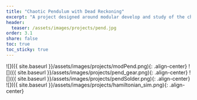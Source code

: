 ```yaml
---
title: "Chaotic Pendulum with Dead Reckoning"
excerpt: "A project designed around modular develop and study of the chaotic movement of a double, triple, or quadruple pendulum."
header:
  teaser: /assets/images/projects/pend.jpg
order: 3.1
share: false
toc: true
toc_sticky: true
---
```


![]({{ site.baseurl }}/assets/images/projects/modPend.png){: .align-center}
![]({{ site.baseurl }}/assets/images/projects/pend_gear.png){: .align-center}
![]({{ site.baseurl }}/assets/images/projects/pendSolder.png){: .align-center}
![]({{ site.baseurl }}/assets/images/projects/hamiltonian_sim.png){: .align-center}